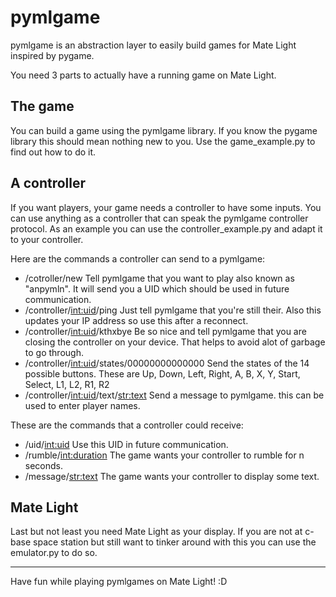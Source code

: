 # pymlgame

pymlgame is an abstraction layer to easily build games for Mate Light inspired by pygame.

You need 3 parts to actually have a running game on Mate Light.

## The game

You can build a game using the pymlgame library. If you know the pygame library this should mean nothing new to you.
Use the game_example.py to find out how to do it.

## A controller

If you want players, your game needs a controller to have some inputs. You can use anything as a controller that can
speak the pymlgame controller protocol. As an example you can use the controller_example.py and adapt it to your
controller.

Here are the commands a controller can send to a pymlgame:

  - /cotroller/new
    Tell pymlgame that you want to play also known as "anpymln". It will send you a UID which should be used in
    future communication.
  - /controller/<int:uid>/ping
    Just tell pymlgame that you're still their. Also this updates your IP address so use this after a reconnect.
  - /controller/<int:uid>/kthxbye
    Be so nice and tell pymlgame that you are closing the controller on your device. That helps to avoid alot of
    garbage to go through.
  - /controller/<int:uid>/states/00000000000000
    Send the states of the 14 possible buttons. These are Up, Down, Left, Right, A, B, X, Y, Start, Select, L1, L2,
    R1, R2
  - /controller/<int:uid>/text/<str:text>
    Send a message to pymlgame. this can be used to enter player names.

These are the commands that a controller could receive:

  - /uid/<int:uid>
    Use this UID in future communication.
  - /rumble/<int:duration>
    The game wants your controller to rumble for n seconds.
  - /message/<str:text>
    The game wants your controller to display some text.

## Mate Light

Last but not least you need Mate Light as your display. If you are not at c-base space station but still want to
tinker around with this you can use the emulator.py to do so.

---

Have fun while playing pymlgames on Mate Light! :D